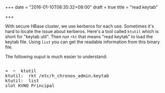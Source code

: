 +++
date = "2016-01-10T08:35:32+08:00"
draft = true
title = "read keytab"

+++



With secure HBase cluster, we use kerberos for each use. Sometimes it's hard to locate the issue about kerberos. Here's a tool called `ktutil` which is short for "keytab util". Then run `rkt` that means "read keytab" to load the keytab file. Using `list` you can get the readable information from this binary file.

The following ouput is much easier to understand:

<pre>

➜  ~  ktutil
ktutil:  rkt /etc/h_chronos_admin.keytab
ktutil:  list
slot KVNO Principal
